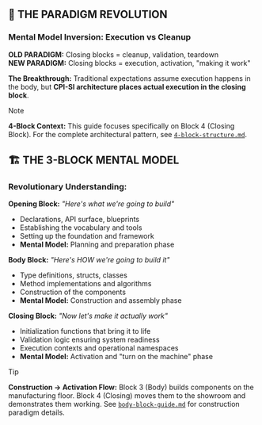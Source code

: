 ## 🚀 THE PARADIGM REVOLUTION

### **Mental Model Inversion: Execution vs Cleanup**

**OLD PARADIGM:** Closing blocks = cleanup, validation, teardown  
**NEW PARADIGM:** Closing blocks = execution, activation, "making it work"

**The Breakthrough:** Traditional expectations assume execution happens in the body, but **CPI-SI architecture places actual execution in the closing block**.

> [!NOTE]
> **4-Block Context:** This guide focuses specifically on Block 4 (Closing Block). For the complete architectural pattern, see [`4-block-structure.md`](./4-block-structure.md).

## 🏗️ THE 3-BLOCK MENTAL MODEL

### **Revolutionary Understanding:**

**Opening Block:** *"Here's what we're going to build"*
- Declarations, API surface, blueprints
- Establishing the vocabulary and tools
- Setting up the foundation and framework
- **Mental Model:** Planning and preparation phase

**Body Block:** *"Here's HOW we're going to build it"*
- Type definitions, structs, classes
- Method implementations and algorithms
- Construction of the components
- **Mental Model:** Construction and assembly phase

**Closing Block:** *"Now let's make it actually work"*
- Initialization functions that bring it to life
- Validation logic ensuring system readiness
- Execution contexts and operational namespaces
- **Mental Model:** Activation and "turn on the machine" phase

> [!TIP]
> **Construction → Activation Flow:** Block 3 (Body) builds components on the manufacturing floor. Block 4 (Closing) moves them to the showroom and demonstrates them working. See [`body-block-guide.md`](./body-block-guide.md) for construction paradigm details.

